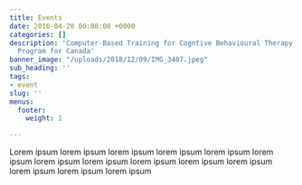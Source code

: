 ```yaml
---
title: Events
date: 2016-04-20 00:00:00 +0000
categories: []
description: 'Computer-Based Training for Cogntive Behavioural Therapy: An Addictions
  Program for Canada'
banner_image: "/uploads/2018/12/09/IMG_3407.jpeg"
sub_heading: ''
tags:
- event
slug: ''
menus:
  footer:
    weight: 1

---
```

Lorem ipsum lorem ipsum lorem ipsum lorem ipsum lorem ipsum lorem ipsum lorem ipsum lorem ipsum lorem ipsum lorem ipsum lorem ipsum lorem ipsum lorem ipsum lorem ipsum